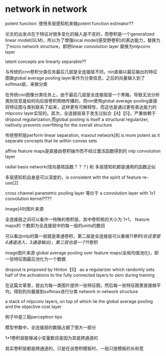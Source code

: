 # network in network

potent function: 使用多层感知机来做potent function estimator??

论文的出发点在于特征对很多变化的输入是不变的，而卷积是一个generalized linear model(GLM)，所以为了增强local model(感受野卷积)的表达能力，替换为了micro network structure，即把linear convolution layer 替换为mlpconv layer

latent concepts are linearly separable??

与传统的cnn卷积分类任务最后几层是全连接层不同，nin直接以最后输出的特征图做global average pooling layer来作为分类信息，之后的向量输入到了softmax层，来做分类

在传统cnn图像分类任务上，由于最后几层是全连接层是一个黑箱，导致无法分析类别信息是如何向后层卷积网络传播的，而nin使用global average pooling直接将特征图与类别联系了起来，这样更有可解释性，而这也是通过更有表达能力的mlpconv layer实现的。其次，全连接层易于发生过拟合【4】【5】，严重依赖于dropout regularization,而global pooling is itself a structural regularizer, naitively prevents overfitting for the overall structure

传统卷积层perform linear separation, maxout network[8] is more potent as it separate concepts that lie within convex sets

affine feature maps是直接由卷积操作而不经过激活函数得到的
mlp convolution layer

radial basis network(径向基核函数？？？) 和 多层感知机都是通用的函数近似

多层感知机自身是可以深度的，is consistent with the spirit of feature re-use[2]

cross channel parametric  pooling layer 等价于 a convolution layer with 1x1 convolution kernel????

image[49]图片来源

全连接层之间可以看作一特殊的卷积层，其中卷积核的大小为 1*1， feature maps的 个数即为全连接层中的每一层的units的数目

可以看出mlp的第一层就是普通卷积，第二层是全连接层可以看做1*1卷积(在这里是4通道进入，3通道输出)，第三层也是一个1*1卷积

image图片来源
global average pooling over feature maps(全局均值池化)，即一张特征图最后池化为一个数据

dropout is proposed by Hinton【5】 as a regularizer which randomly sets half of the activations to the fully connected layers to zero during training

在这篇文章里，提出为每一类图片提供一张特征图，然后每一张特征图里直接做平均，得到的向量接到softmax进行分类
network in network structure

a stack of mlpconv layers, on top of which lie the global average pooling and the objective cost layer

例子中是三层perceptron
tips

模型参数中，全连接层的数据占据了很大一部分

1*1卷积层能够减小变量数目是因为其是跨通道的

其实卷积层都是跨通道的，只是在说卷积模板时，一般只提模板的长和宽
